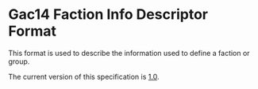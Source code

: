 # Gac14 Faction Info Descriptor Format

This format is used to describe the information used to define a faction or group. 

The current version of this specification is [1.0](https://chorman0773.github.io/BinarySpecifications/Gac14/FactionInfo/1.0). 

